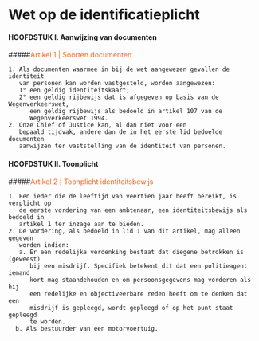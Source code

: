 # Wet op de identificatieplicht

#### HOOFDSTUK I. Aanwijzing van documenten

#####<span style="color: #fc631e;">Artikel 1 | Soorten documenten</span>
```
1. Als documenten waarmee in bij de wet aangewezen gevallen de identiteit 
   van personen kan worden vastgesteld, worden aangewezen:
   1° een geldig identiteitskaart;
   2° een geldig rijbewijs dat is afgegeven op basis van de Wegenverkeerswet, 
      een geldig rijbewijs als bedoeld in artikel 107 van de 
      Wegenverkeerswet 1994.
2. Onze Chief of Justice kan, al dan niet voor een 
   bepaald tijdvak, andere dan de in het eerste lid bedoelde documenten 
   aanwijzen ter vaststelling van de identiteit van personen.   
```

#### HOOFDSTUK II. Toonplicht

#####<span style="color: #fc631e;">Artikel 2 | Toonplicht identiteitsbewijs</span>
```
1. Een ieder die de leeftijd van veertien jaar heeft bereikt, is verplicht op 
   de eerste vordering van een ambtenaar, een identiteitsbewijs als bedoeld in 
   artikel 1 ter inzage aan te bieden. 
2. De vordering, als bedoeld in lid 1 van dit artikel, mag alleen gegeven 
   worden indien:
   a. Er een redelijke verdenking bestaat dat diegene betrokken is (geweest)
      bij een misdrijf. Specifiek betekent dit dat een politieagent iemand
      kort mag staandehouden en om persoonsgegevens mag vorderen als hij
      een redelijke en objectiveerbare reden heeft om te denken dat een 
      misdrijf is gepleegd, wordt gepleegd of op het punt staat gepleegd
      te worden.
  b. Als bestuurder van een motorvoertuig.
```
